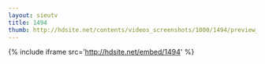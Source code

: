```yaml
---
layout: sieutv
title: 1494
thumb: http://hdsite.net/contents/videos_screenshots/1000/1494/preview_360p.mp4.jpg
---
```

{% include iframe src='http://hdsite.net/embed/1494' %}
 
